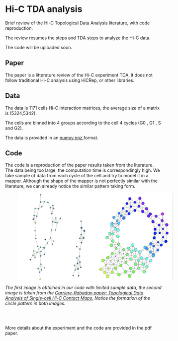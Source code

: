 # Hi-C TDA analysis
 Brief review of the Hi-C Topological Data Analysis literature, with code reproduction.
 
 The review resumes the steps and TDA steps to analyze the Hi-C data.
 
 The code will be uploaded soon.
 
 ## Paper 
 The paper is a litterature review of the Hi-C experiment TDA, it does not follow traditional Hi-C analysis using HiCRep, or other libraries.
 
 ## Data
 The data is 1171 cells Hi-C interaction matrices, the average size of a matrix is (5324,5342).
 
 The cells are binned into 4 groups according to the cell 4 cycles (G0 , G1 , S and G2).
 
 The data is provided in an <a href="https://numpy.org/doc/stable/reference/generated/numpy.savez.html"> numpy npz </a> format.
 
 ## Code
The code is a reproduction of the paper results taken from the literature. The data being too large, the computation time is correspondingly high.
We take sample of data from each cycle of the cell and try to model it in a mapper. Although the shape of the mapper is not perfectly similar with the literature, we can already notice the similar pattern taking form.

<figure class="half" style="display:flex">
    <img style="width:250px" src="./images/code.png">
    <img style="width:250px" src="./images/papers.png">
</figure>

 <p><i>The first image is obtained in our code with limited sample data, the second image is taken from the <a href="https://arxiv.org/abs/1812.01360">Carriere-Rabadan paper: Topological Data Analysis of Single-cell Hi-C Contact Maps.</a>  Notice the formation of the circle pattern in both images.</i></p>
</div>
<br><br>

More details about the experiment and the code are provided in the pdf paper.
 
 

